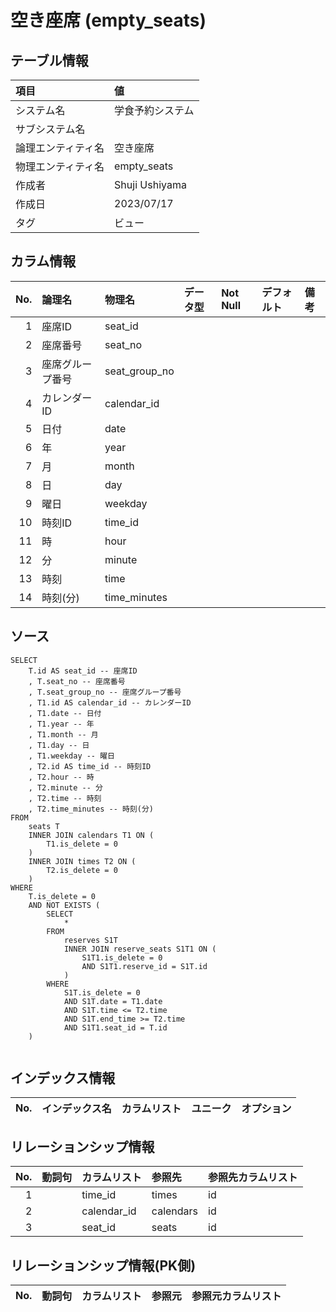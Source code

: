 # 空き座席 (empty_seats)

## テーブル情報

| 項目                           | 値                                                                                                   |
|:-------------------------------|:-----------------------------------------------------------------------------------------------------|
| システム名                     | 学食予約システム                                                                                     |
| サブシステム名                 |                                                                                                      |
| 論理エンティティ名             | 空き座席                                                                                             |
| 物理エンティティ名             | empty_seats                                                                                          |
| 作成者                         | Shuji Ushiyama                                                                                       |
| 作成日                         | 2023/07/17                                                                                           |
| タグ                           | ビュー                                                                                               |



## カラム情報

| No. | 論理名                         | 物理名                         | データ型                       | Not Null | デフォルト           | 備考                           |
|----:|:-------------------------------|:-------------------------------|:-------------------------------|:---------|:---------------------|:-------------------------------|
|   1 | 座席ID                         | seat_id                        |                                |          |                      |                                |
|   2 | 座席番号                       | seat_no                        |                                |          |                      |                                |
|   3 | 座席グループ番号               | seat_group_no                  |                                |          |                      |                                |
|   4 | カレンダーID                   | calendar_id                    |                                |          |                      |                                |
|   5 | 日付                           | date                           |                                |          |                      |                                |
|   6 | 年                             | year                           |                                |          |                      |                                |
|   7 | 月                             | month                          |                                |          |                      |                                |
|   8 | 日                             | day                            |                                |          |                      |                                |
|   9 | 曜日                           | weekday                        |                                |          |                      |                                |
|  10 | 時刻ID                         | time_id                        |                                |          |                      |                                |
|  11 | 時                             | hour                           |                                |          |                      |                                |
|  12 | 分                             | minute                         |                                |          |                      |                                |
|  13 | 時刻                           | time                           |                                |          |                      |                                |
|  14 | 時刻(分)                       | time_minutes                   |                                |          |                      |                                |



## ソース
```
SELECT
    T.id AS seat_id -- 座席ID
    , T.seat_no -- 座席番号
    , T.seat_group_no -- 座席グループ番号
    , T1.id AS calendar_id -- カレンダーID
    , T1.date -- 日付
    , T1.year -- 年
    , T1.month -- 月
    , T1.day -- 日
    , T1.weekday -- 曜日
    , T2.id AS time_id -- 時刻ID
    , T2.hour -- 時
    , T2.minute -- 分
    , T2.time -- 時刻
    , T2.time_minutes -- 時刻(分)
FROM
    seats T 
    INNER JOIN calendars T1 ON (
        T1.is_delete = 0
    )
    INNER JOIN times T2 ON (
        T2.is_delete = 0
    )
WHERE
    T.is_delete = 0
    AND NOT EXISTS (
        SELECT
            *
        FROM
            reserves S1T
            INNER JOIN reserve_seats S1T1 ON (
                S1T1.is_delete = 0
                AND S1T1.reserve_id = S1T.id
            )
        WHERE
            S1T.is_delete = 0
            AND S1T.date = T1.date
            AND S1T.time <= T2.time
            AND S1T.end_time >= T2.time
            AND S1T1.seat_id = T.id
    )


```



## インデックス情報

| No. | インデックス名                 | カラムリスト                             | ユニーク   | オプション                     | 
|----:|:-------------------------------|:-----------------------------------------|:-----------|:-------------------------------|



## リレーションシップ情報

| No. | 動詞句                         | カラムリスト                             | 参照先                         | 参照先カラムリスト                       |
|----:|:-------------------------------|:-----------------------------------------|:-------------------------------|:-----------------------------------------|
|   1 |                                | time_id                                  | times                          | id                                       |
|   2 |                                | calendar_id                              | calendars                      | id                                       |
|   3 |                                | seat_id                                  | seats                          | id                                       |



## リレーションシップ情報(PK側)

| No. | 動詞句                         | カラムリスト                             | 参照元                         | 参照元カラムリスト                       |
|----:|:-------------------------------|:-----------------------------------------|:-------------------------------|:-----------------------------------------|


